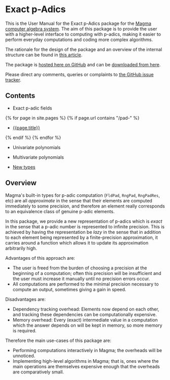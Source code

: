---
---

# Exact p-Adics

This is the User Manual for the Exact p-Adics package for the [Magma computer algebra system](http://magma.maths.usyd.edu.au/magma). The aim of this package is to provide the user with a higher-level interface to computing with p-adics, making it easier to perform everyday computations and coding more complex algorithms.

The rationale for the design of the package and an overview of the internal structure can be found in [this article](http://arxiv.org/my-article).

The package is [hosted here on GitHub](https://github.com/cjdoris/ExactpAdics) and can be [downloaded from here](https://github.com/cjdoris/ExactpAdics/releases).

Please direct any comments, queries or complaints to [the GitHub issue tracker](https://github.com/cjdoris/ExactpAdics/issues).

## Contents

* Exact p-adic fields

{% for page in site.pages %}
{% if page.url contains "/pad-" %}

  * [{{page.title}}]({{site.baseurl}}{{page.url}})
  
{% endif %}
{% endfor %}

* Univariate polynomials

* Multivariate polynomials

* [New types](types)

## Overview

Magma's built-in types for p-adic computation (`FldPad`, `RngPad`, `RngPadRes`, etc) are all *approximate* in the sense that their elements are computed immediately to some precision, and therefore an element really corresponds to an equivalence class of genuine p-adic elements.

In this package, we provide a new representation of p-adics which is *exact* in the sense that a p-adic number is represented to infinite precision. This is achieved by having the representation be *lazy* in the sense that in addition to each element being represented by a finite-precision approximation, it carries around a function which allows it to update its approximation arbitrarily high.

Advantages of this approach are:

* The user is freed from the burden of choosing a precision at the beginning of a computation; often this precision will be insufficient and the user must increase it manually until no precision errors occur.
* All computations are performed to the minimal precision necessary to compute an output, sometimes giving a gain in speed.

Disadvantages are:

* Dependency tracking overhead: Elements now depend on each other, and tracking these dependencies can be computationally expensive.
* Memory overhead: Every (exact) intermediate value in a computation which the answer depends on will be kept in memory, so more memory is required.

Therefore the main use-cases of this package are:

* Performing computations interactively in Magma; the overheads will be unnoticed.
* Implementing high-level algorithms in Magma; that is, ones where the main operations are themselves expensive enough that the overheads are comparatively small.

